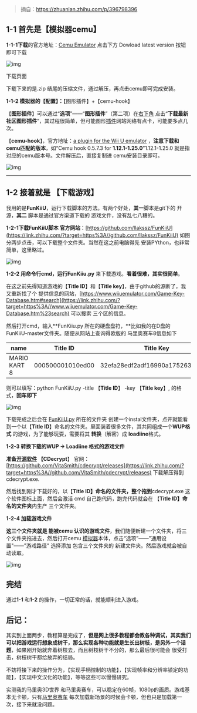 > 摘自：https://zhuanlan.zhihu.com/p/396798396

## 1-1 首先是【模拟器cemu】

**1-1-1下载**的官方地址：[Cemu Emulator](https://link.zhihu.com/?target=https%3A//cemu.info/index.html) 点击下方 Dowload latest version 按钮即可下载

![img](https://picx.zhimg.com/80/v2-6406213d48d3c070a5da6c7026c3777b_1440w.webp)

下载页面

下载下来的是.zip 结尾的压缩文件，通过解压，再点击cemu即可完成安装。



**1-1-2 模拟器的【配置】：**【图形插件】+【cemu-hook】

【**图形插件**】可以通过“**选项**”——“**图形插件**”（第二项）在[右下角](https://zhida.zhihu.com/search?q=右下角&zhida_source=entity&is_preview=1) 点击“**下载最新社区图形插件**”，其过程很简单，但可能图形[插件](https://zhida.zhihu.com/search?q=插件&zhida_source=entity&is_preview=1)网站网络有点卡，可能要多点几次。

【**cemu-hook**】，官方地址：[a plugin for the Wii U emulator](https://link.zhihu.com/?target=https%3A//cemuhook.sshnuke.net/) ，**注意下载和 cemu匹配的版本**，如“Cemu hook 0.5.7.3 for **1.12.1-1.25.0**”1.12.1-1.25.0 就是指对应的cemu版本号。文件解压后，直接复制进 cemu安装目录即可。

![img](https://picx.zhimg.com/80/v2-0dac07b7ab2f9b7a3d6f1c55a3877069_1440w.webp)

------

## 1-2 接着就是 【下载游戏】

我用的是**FunKiiU**，运行下载脚本的方法。有两个好处，**其一**脚本是git下的 开源，**其二** 脚本是通过官方渠道下载的 游戏文件，没有乱七八糟的。

**1-2-1下载FunKiiU脚本 官方网站**：[https://github.com/llakssz/FunKiiU](https://link.zhihu.com/?target=https%3A//github.com/llakssz/FunKiiU) 如图分两步点击，可以下载整个文件夹。当然在这之前电脑得先 安装PYthon，也非常简单，这里略过。

![img](https://pic3.zhimg.com/80/v2-c1c17feea01a6dcc89f3d8afc7bdfbfe_1440w.webp)

**1-2-2 用命令行cmd，运行FunKiiu.py** 来下载游戏。**看着很难，其实很简单**。

在这之前先得知道游戏的【**Title ID**】和【**Title key**】，由于github的源断了，我又重新找了个 提供信息的网站，[https://www.wiiuemulator.com/Game-Key-Database.htm#search](https://link.zhihu.com/?target=https%3A//www.wiiuemulator.com/Game-Key-Database.htm%23search) 可以搜索 三个区的信息。

然后打开cmd，输入**FunKiiu.py 所在的硬盘盘符，**比如我的在D盘的FunKiiU-master文件夹。随便从网站上查询得欧版的 马里奥赛车8信息如下

| name         | Title ID         | Title Key                        |
| ------------ | ---------------- | -------------------------------- |
| MARIO KART 8 | 000500001010ed00 | 32efa28edf2adf16990a175263ba84db |

则可以填写：python FunKiiU.py -title 【**Title ID**】 -key 【**Title key**】, 的格式，**回车即下**

![img](https://picx.zhimg.com/80/v2-407ae99feff46585ec621b3fc74f2e85_1440w.webp)

下载完成之后会在 [FunKiiU.py](https://link.zhihu.com/?target=http%3A//funkiiu.py/) 所在的文件夹 创建一个instal文件夹，点开就能看到一个以【**Title ID**】命名的文件夹。里面装着很多文件，其共同组成一个**WUP格式** 的游戏，为了能够玩耍，需要将其 **转换**（解密）成 **loadiine**格式。



**1-2-3 转换下载的WUP → Loadiine 格式的游戏文件**

**准备[开源软件](https://zhida.zhihu.com/search?q=开源软件&zhida_source=entity&is_preview=1) 【CDecrypt**】 官网：[https://github.com/VitaSmith/cdecrypt/releases](https://link.zhihu.com/?target=https%3A//github.com/VitaSmith/cdecrypt/releases) 下载解压得到 cdecrypt.exe.

然后找到刚才下载好的，以【**Title ID】命名的文件夹，整个拖到**cdecrypt.exe 这个软件图标上面，然后会激活 cmd 自己跑代码，跑完代码就会在 【**Title ID】命名的文件夹**内生产 三个文件夹。

**1-2-4 加载游戏文件**

**这三个文件夹就是 能被cemu 认识的游戏文件**，我们随便新建一个文件夹，将三个文件夹拖进去，然后打开cemu [模拟器](https://zhida.zhihu.com/search?q=模拟器&zhida_source=entity&is_preview=1)本体，点击“选项”——"通用设置"——"游戏路径" 选择添加 包含三个文件夹的 新建文件夹。然后游戏就会被自动读取。

![img](https://pic4.zhimg.com/80/v2-4edb02edde649715604665cee0e8d897_1440w.webp)

## 完结

通过**1-1** 和**1-2** 的操作，一切正常的话，就能顺利进入游戏。



## 后记：

其实到上面两步，教程算是完成了，**但是网上很多教程都会教各种调试，其实我们可以把游戏运行想象成树干，那么实现各种功能就是生长出树枝，是另外一个话题**，如果刚开始就奔着树枝去，而且树枝树干不分的，那么最后很可能会 很受打击，树枝树干都给放弃的结局。

不妨将接下来的操作分为，【实现手柄控制的功能】，【实现帧率和分辨率锁定的功能】，【实现中文汉化的功能】，等等这些可以慢慢研究。

实测我的马里奥3D世界 和马里奥赛车，可以稳定在60帧，1080p的画质。游戏基本无卡顿，只有[马里奥赛车](https://zhida.zhihu.com/search?q=马里奥赛车&zhida_source=entity&is_preview=1) 每次加载新场景的时候会卡顿，但也只是加载第一次，接下来就没问题。